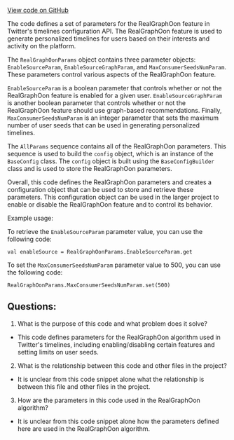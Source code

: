 [View code on GitHub](https://github.com/misbahsy/the-algorithm/cr-mixer/server/src/main/scala/com/twitter/cr_mixer/param/RealGraphOonParams.scala)

The code defines a set of parameters for the RealGraphOon feature in Twitter's timelines configuration API. The RealGraphOon feature is used to generate personalized timelines for users based on their interests and activity on the platform. 

The `RealGraphOonParams` object contains three parameter objects: `EnableSourceParam`, `EnableSourceGraphParam`, and `MaxConsumerSeedsNumParam`. These parameters control various aspects of the RealGraphOon feature. 

`EnableSourceParam` is a boolean parameter that controls whether or not the RealGraphOon feature is enabled for a given user. `EnableSourceGraphParam` is another boolean parameter that controls whether or not the RealGraphOon feature should use graph-based recommendations. Finally, `MaxConsumerSeedsNumParam` is an integer parameter that sets the maximum number of user seeds that can be used in generating personalized timelines. 

The `AllParams` sequence contains all of the RealGraphOon parameters. This sequence is used to build the `config` object, which is an instance of the `BaseConfig` class. The `config` object is built using the `BaseConfigBuilder` class and is used to store the RealGraphOon parameters. 

Overall, this code defines the RealGraphOon parameters and creates a configuration object that can be used to store and retrieve these parameters. This configuration object can be used in the larger project to enable or disable the RealGraphOon feature and to control its behavior. 

Example usage:

To retrieve the `EnableSourceParam` parameter value, you can use the following code:

```
val enableSource = RealGraphOonParams.EnableSourceParam.get
```

To set the `MaxConsumerSeedsNumParam` parameter value to 500, you can use the following code:

```
RealGraphOonParams.MaxConsumerSeedsNumParam.set(500)
```
## Questions: 
 1. What is the purpose of this code and what problem does it solve?
- This code defines parameters for the RealGraphOon algorithm used in Twitter's timelines, including enabling/disabling certain features and setting limits on user seeds.
2. What is the relationship between this code and other files in the project?
- It is unclear from this code snippet alone what the relationship is between this file and other files in the project.
3. How are the parameters in this code used in the RealGraphOon algorithm?
- It is unclear from this code snippet alone how the parameters defined here are used in the RealGraphOon algorithm.